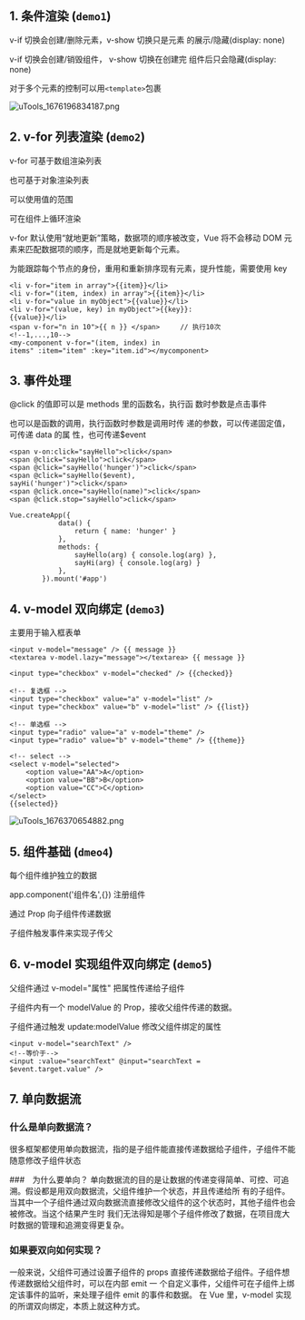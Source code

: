 ## 1. 条件渲染 (`demo1`)

v-if 切换会创建/删除元素，v-show 切换只是元素
的展示/隐藏(display: none)

v-if 切换会创建/销毁组件， v-show 切换在创建完
组件后只会隐藏(display: none)

对于多个元素的控制可以用`<template>`包裹

![uTools_1676196834187.png](https://p3-juejin.byteimg.com/tos-cn-i-k3u1fbpfcp/d6e8e658d3a9461e872923bbcdaf3e65~tplv-k3u1fbpfcp-watermark.image?)

## 2. v-for 列表渲染 (`demo2`)

v-for 可基于数组渲染列表

也可基于对象渲染列表

可以使用值的范围

可在组件上循环渲染

v-for 默认使用“就地更新”策略，数据项的顺序被改变，Vue 将不会移动 DOM 元素来匹配数据项的顺序，而是就地更新每个元素。

为能跟踪每个节点的身份，重用和重新排序现有元素，提升性能，需要使用 key

```
<li v-for="item in array">{{item}}</li>
<li v-for="(item, index) in array">{{item}}</li>
<li v-for="value in myObject">{{value}}</li>
<li v-for="(value, key) in myObject">{{key}}:
{{value}}</li>
<span v-for="n in 10">{{ n }} </span>     // 执行10次
<!--1,...,10-->
<my-component v-for="(item, index) in
items" :item="item" :key="item.id"></mycomponent>
```

## 3. 事件处理

@click 的值即可以是 methods 里的函数名，执行函
数时参数是点击事件

也可以是函数的调用，执行函数时参数是调用时传
递的参数，可以传递固定值，可传递 data 的属
性，也可传递$event

```
<span v-on:click="sayHello">click</span>
<span @click="sayHello">click</span>
<span @click="sayHello('hunger')">click</span>
<span @click="sayHello($event),
sayHi('hunger')">click</span>
<span @click.once="sayHello(name)">click</span>
<span @click.stop="sayHello">click</span>

Vue.createApp({
            data() {
                return { name: 'hunger' }
            },
            methods: {
                sayHello(arg) { console.log(arg) },
                sayHi(arg) { console.log(arg) }
            },
        }).mount('#app')
```

## 4. v-model 双向绑定 (`demo3`)

主要用于输入框表单

```
<input v-model="message" /> {{ message }}
<textarea v-model.lazy="message"></textarea> {{ message }}

<input type="checkbox" v-model="checked" /> {{checked}}

<!-- 复选框 -->
<input type="checkbox" value="a" v-model="list" />
<input type="checkbox" value="b" v-model="list" /> {{list}}

<!-- 单选框 -->
<input type="radio" value="a" v-model="theme" />
<input type="radio" value="b" v-model="theme" /> {{theme}}

<!-- select -->
<select v-model="selected">
    <option value="AA">A</option>
    <option value="BB">B</option>
    <option value="CC">C</option>
</select>
{{selected}}
```

![uTools_1676370654882.png](https://p6-juejin.byteimg.com/tos-cn-i-k3u1fbpfcp/de025aa45a3b4fc8bc4b83c67a11ee93~tplv-k3u1fbpfcp-watermark.image?)

## 5. 组件基础 (`dmeo4`)

每个组件维护独立的数据

app.component('组件名',{}) 注册组件

通过 Prop 向子组件传递数据

子组件触发事件来实现子传父

## 6. v-model 实现组件双向绑定 (`demo5`)

父组件通过 v-model="属性" 把属性传递给子组件

子组件内有一个 modelValue 的 Prop，接收父组件传递的数据。

子组件通过触发 update:modelValue 修改父组件绑定的属性

```
<input v-model="searchText" />
<!--等价于-->
<input :value="searchText" @input="searchText =
$event.target.value" />
```

## 7. 单向数据流

### 什么是单向数据流？

很多框架都使用单向数据流，指的是子组件能直接传递数据给子组件，子组件不能随意修改子组件状态

###　为什么要单向？
单向数据流的目的是让数据的传递变得简单、可控、可追溯。假设都是用双向数据流，父组件维护一个状态，并且传递给所
有的子组件。当其中一个子组件通过双向数据流直接修改父组件的这个状态时，其他子组件也会被修改。当这个结果产生时
我们无法得知是哪个子组件修改了数据，在项目庞大时数据的管理和追溯变得更复杂。

### 如果要双向如何实现？

一般来说，父组件可通过设置子组件的 props 直接传递数据给子组件。子组件想传递数据给父组件时，可以在内部 emit 一
个自定义事件，父组件可在子组件上绑定该事件的监听，来处理子组件 emit 的事件和数据。
在 Vue 里，v-model 实现的所谓双向绑定，本质上就这种⽅式。
